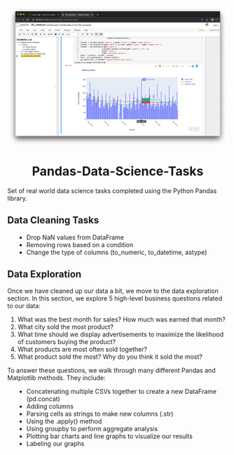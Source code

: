 <!DOCTYPE html>
<html>
<head>
    <title>Pandas Data Science Tasks</title>
    <style>
        img {
            display: block;
            margin: 0 auto;
            max-width: 100%;
            height: auto;
        }
        h1 {
            text-align: center;
        }
        ul {
            margin-left: 20px;
        }
    </style>
</head>
<body>
    <img src="https://github.com/wajidturi50/Sales-Analysis/blob/main/screen_shot_2019-12-06_at_2_33_23_pm.png" alt="Sales Analysis">
    <h1>Pandas-Data-Science-Tasks</h1>
    <p>Set of real world data science tasks completed using the Python Pandas library.</p>
    <h2>Data Cleaning Tasks</h2>
    <ul>
        <li>Drop NaN values from DataFrame</li>
        <li>Removing rows based on a condition</li>
        <li>Change the type of columns (to_numeric, to_datetime, astype)</li>
    </ul>
    <h2>Data Exploration</h2>
    <p>Once we have cleaned up our data a bit, we move to the data exploration section. In this section, we explore 5 high-level business questions related to our data:</p>
    <ol>
        <li>What was the best month for sales? How much was earned that month?</li>
        <li>What city sold the most product?</li>
        <li>What time should we display advertisements to maximize the likelihood of customers buying the product?</li>
        <li>What products are most often sold together?</li>
        <li>What product sold the most? Why do you think it sold the most?</li>
    </ol>
    <p>To answer these questions, we walk through many different Pandas and Matplotlib methods. They include:</p>
    <ul>
        <li>Concatenating multiple CSVs together to create a new DataFrame (pd.concat)</li>
        <li>Adding columns</li>
        <li>Parsing cells as strings to make new columns (.str)</li>
        <li>Using the .apply() method</li>
        <li>Using groupby to perform aggregate analysis</li>
        <li>Plotting bar charts and line graphs to visualize our results</li>
        <li>Labeling our graphs</li>
    </ul>
</body>
</html>
